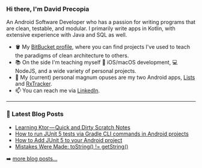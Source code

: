 ### Hi there, I'm David Precopia

An Android Software Developer who has a passion for writing programs that are clean, testable, and modular. I primarily write apps in Kotlin, with extensive experience with Java and SQL as well.

- 🪣 My [BitBucket profile](https://bitbucket.org/davidprecopia/), where you can find projects I've used to teach the paradigms of clean architecture to others.
- 📚 On the side I'm teaching myself 📱 iOS/macOS development, 💻 NodeJS, and a wide variety of personal projects.
- 📱 My (current) personal magnum opuses are my two Android apps, [Lists](https://github.com/DavidPrecopia/Lists) and [RxTracker](https://github.com/DavidPrecopia/RxTracker).
- 📫 You can reach me via [LinkedIn](https://www.linkedin.com/in/david-m-precopia/).

---

### 📕 Latest Blog Posts
<!-- MEDIUM:START -->
- [Learning Ktor — Quick and Dirty Scratch Notes](https://david-m-precopia.medium.com/learning-ktor-quick-and-dirty-scratch-notes-377fa60089ba?source=rss-9a949e61c4e------2)
- [How to run JUnit 5 tests via Gradle CLI commands in Android projects](https://david-m-precopia.medium.com/how-to-run-junit-5-tests-via-gradle-cli-commands-in-android-projects-d06b4ba3ccf?source=rss-9a949e61c4e------2)
- [How to Add JUnit 5 to your Android project](https://david-m-precopia.medium.com/how-to-add-junit-5-to-your-android-project-c9851aa63a62?source=rss-9a949e61c4e------2)
- [Mistakes Were Made: toString&lpar;&rpar; != getString&lpar;&rpar;](https://david-m-precopia.medium.com/mistakes-were-made-tostring-getstring-735042dc1dac?source=rss-9a949e61c4e------2)
<!-- MEDIUM:END -->

➡️ [more blog posts...](https://medium.com/@david.m.precopia)

<!--
Tech Stack:
- Java
- Kotlin
- JUnit 4 and 5
- 🤖 GitHub Actions
- RxJava
- Dagger
- Firebase
- MockK
- Mockito
- AssertJ
-->
